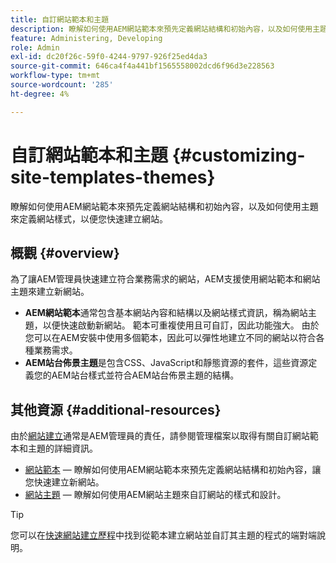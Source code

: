 ```yaml
---
title: 自訂網站範本和主題
description: 瞭解如何使用AEM網站範本來預先定義網站結構和初始內容，以及如何使用主題來定義網站樣式，以便您快速建立網站。
feature: Administering, Developing
role: Admin
exl-id: dc20f26c-59f0-4244-9797-926f25ed4da3
source-git-commit: 646ca4f4a441bf1565558002dcd6f96d3e228563
workflow-type: tm+mt
source-wordcount: '285'
ht-degree: 4%

---
```


# 自訂網站範本和主題 {#customizing-site-templates-themes}

瞭解如何使用AEM網站範本來預先定義網站結構和初始內容，以及如何使用主題來定義網站樣式，以便您快速建立網站。

## 概觀 {#overview}

為了讓AEM管理員快速建立符合業務需求的網站，AEM支援使用網站範本和網站主題來建立新網站。

* **AEM網站範本**&#x200B;通常包含基本網站內容和結構以及網站樣式資訊，稱為網站主題，以便快速啟動新網站。 範本可重複使用且可自訂，因此功能強大。 由於您可以在AEM安裝中使用多個範本，因此可以彈性地建立不同的網站以符合各種業務需求。
* **AEM站台佈景主題**&#x200B;是包含CSS、JavaScript和靜態資源的套件，這些資源定義您的AEM站台樣式並符合AEM站台佈景主題的結構。

## 其他資源 {#additional-resources}

由於[網站建立](/help/sites-cloud/administering/site-creation/create-site.md)通常是AEM管理員的責任，請參閱管理檔案以取得有關自訂網站範本和主題的詳細資訊。

* [網站範本](/help/sites-cloud/administering/site-creation/site-templates.md) — 瞭解如何使用AEM網站範本來預先定義網站結構和初始內容，讓您快速建立新網站。
* [網站主題](/help/sites-cloud/administering/site-creation/site-themes.md) — 瞭解如何使用AEM網站主題來自訂網站的樣式和設計。

>[!TIP]
>
>您可以在[快速網站建立歷程](/help/journey-sites/quick-site/overview.md)中找到從範本建立網站並自訂其主題的程式的端對端說明。
